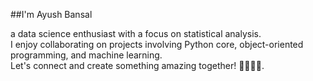  ##I'm Ayush Bansal
 
 a data science enthusiast with a focus on statistical analysis.\
 I enjoy collaborating on projects involving Python core, object-oriented programming, and machine learning.\
 Let's connect and create something amazing together! 🔬👨‍💻🚀.
<!---
Ayushbansal121/Ayushbansal121 is a ✨ special ✨ repository because its `README.md` (this file) appears on your GitHub profile.
You can click the Preview link to take a look at your changes.
--->
